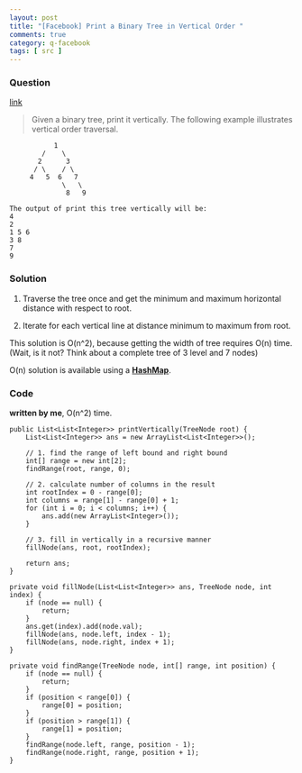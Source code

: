 ```yaml
---
layout: post
title: "[Facebook] Print a Binary Tree in Vertical Order "
comments: true
category: q-facebook
tags: [ src ]
---
```


### Question 

[link](http://www.geeksforgeeks.org/print-binary-tree-vertical-order/)

> Given a binary tree, print it vertically. The following example illustrates vertical order traversal.

               1
            /    \
           2      3
          / \    / \
         4   5  6   7
                 \   \
                  8   9 

    The output of print this tree vertically will be:
    4
    2
    1 5 6
    3 8
    7
    9 

### Solution

1. Traverse the tree once and get the minimum and maximum horizontal distance with respect to root. 

2. Iterate for each vertical line at distance minimum to maximum from root. 

This solution is O(n^2), because getting the width of tree requires O(n) time. (Wait, is it not? Think about a complete tree of 3 level and 7 nodes)

O(n) solution is available using a __[HashMap](www.geeksforgeeks.org/print-binary-tree-vertical-order-set-2/)__. 

### Code

__written by me__, O(n^2) time.

    public List<List<Integer>> printVertically(TreeNode root) {
        List<List<Integer>> ans = new ArrayList<List<Integer>>();

        // 1. find the range of left bound and right bound
        int[] range = new int[2];
        findRange(root, range, 0);

        // 2. calculate number of columns in the result
        int rootIndex = 0 - range[0];
        int columns = range[1] - range[0] + 1;
        for (int i = 0; i < columns; i++) {
            ans.add(new ArrayList<Integer>());
        }
        
        // 3. fill in vertically in a recursive manner
        fillNode(ans, root, rootIndex);

        return ans;
    }

    private void fillNode(List<List<Integer>> ans, TreeNode node, int index) {
        if (node == null) {
            return;
        }
        ans.get(index).add(node.val);
        fillNode(ans, node.left, index - 1);
        fillNode(ans, node.right, index + 1);
    }

    private void findRange(TreeNode node, int[] range, int position) {
        if (node == null) {
            return;
        }
        if (position < range[0]) {
            range[0] = position;
        }
        if (position > range[1]) {
            range[1] = position;
        }
        findRange(node.left, range, position - 1);
        findRange(node.right, range, position + 1);
    }
